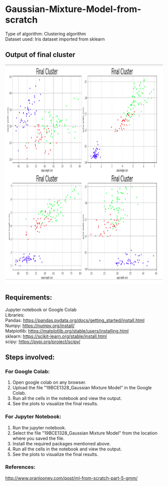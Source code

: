 # Gaussian-Mixture-Model-from-scratch

Type of algorithm: Clustering algorithm <br />
Dataset used: Iris dataset imported from sklearn

## Output of final cluster

<div>
  <img src="https://github.com/saniikakulkarni/Gaussian-Mixture-Model-from-scratch/blob/main/Output%20of%20cluster.png" height=700px width=700px />
</div>

## Requirements:

Jupyter notebook or Google Colab <br />
Libraries:<br />
Pandas: https://pandas.pydata.org/docs/getting_started/install.html <br />
Numpy: https://numpy.org/install/ <br />
Matplotlib: https://matplotlib.org/stable/users/installing.html <br />
sklearn: https://scikit-learn.org/stable/install.html <br />
scipy: https://pypi.org/project/scipy/ <br />

## Steps involved:

### For Google Colab:

1. Open google colab on any browser.
2. Upload the file "19BCE1328_Gaussian Mixture Model" in the Google Colab. 
3. Run all the cells in the notebook and view the output.
4. See the plots to visualize the final results.

### For Jupyter Notebook:

1. Run the jupyter notebook.
2. Select the file "19BCE1328_Gaussian Mixture Model" from the location where you saved the file.
3. Install the required packages mentioned above.
4. Run all the cells in the notebook and view the output.
5. See the plots to visualize the final results.

### References:

http://www.oranlooney.com/post/ml-from-scratch-part-5-gmm/
